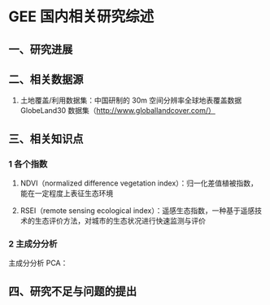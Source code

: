 # GEE 国内相关研究综述

## 一、研究进展



## 二、相关数据源

1. 土地覆盖/利用数据集：中国研制的 30m 空间分辨率全球地表覆盖数据 GlobeLand30 数据集（http://www.globallandcover.com/）



## 三、相关知识点

### 1 各个指数

1. NDVI（normalized difference vegetation index）：归一化差值植被指数，能在一定程度上表征生态环境



2. RSEI（remote sensing ecological index）：遥感生态指数，一种基于遥感技术的生态评价方法，对城市的生态状况进行快速监测与评价 

### 2 主成分分析

主成分分析 PCA：



## 四、研究不足与问题的提出

